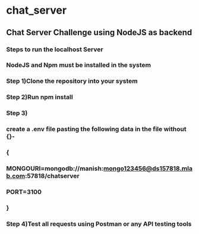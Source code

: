# chat_server

## Chat Server Challenge using NodeJS as backend

### Steps to run the localhost Server

### NodeJS and Npm must be installed in the system

### Step 1)Clone the repository into your system
### Step 2)Run npm install
### Step 3)
### create a .env file pasting the following data in the file without {}-
### {
### MONGOURI=mongodb://manish:mongo123456@ds157818.mlab.com:57818/chatserver
### PORT=3100
### }
### Step 4)Test all requests using Postman or any API testing tools
